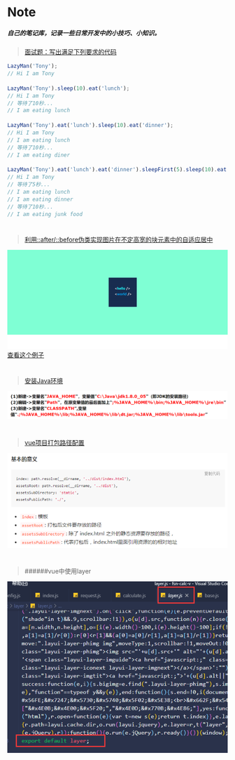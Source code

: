 # Note
##### 自己的笔记库，记录一些日常开发中的小技巧、小知识。
>[面试题：写出满足下列要求的代码](https://github.com/KevinShowli/blog/blob/master/articles/1.md)
```javascript
LazyMan('Tony');
// Hi I am Tony

LazyMan('Tony').sleep(10).eat('lunch');
// Hi I am Tony
// 等待了10秒...
// I am eating lunch

LazyMan('Tony').eat('lunch').sleep(10).eat('dinner');
// Hi I am Tony
// I am eating lunch
// 等待了10秒...
// I am eating diner

LazyMan('Tony').eat('lunch').eat('dinner').sleepFirst(5).sleep(10).eat('junk food');
// Hi I am Tony
// 等待了5秒...
// I am eating lunch
// I am eating dinner
// 等待了10秒...
// I am eating junk food
```
#
>[利用::after/::before伪类实现图片在不定高宽的块元素中的自适应居中](https://github.com/KevinShowli/blog/blob/master/articles/2.md)

![](https://github.com/KevinShowli/blog/blob/master/images/inline-block1.png)
[查看这个例子](https://github.com/KevinShowli/blog/blob/master/demos/inline-block.html)

#
>[安装Java环境](https://github.com/KevinShowli/blog/blob/master/articles/3.md)

![](https://github.com/KevinShowli/blog/blob/master/images/java环境变量.png)


#
>[vue项目打包路径配置](https://github.com/KevinShowli/blog/blob/master/articles/4.md)

![](https://github.com/KevinShowli/blog/blob/master/images/build.png)
 
 #
 >######vue中使用layer

![](https://github.com/KevinShowli/blog/blob/master/images/layer.png)
